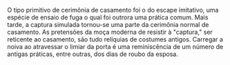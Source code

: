 ﻿O tipo primitivo de cerimônia de casamento foi o do escape imitativo, uma espécie de ensaio de fuga o qual foi outrora uma prática comum. Mais tarde, a captura simulada tornou-se uma parte da cerimônia normal de casamento. As pretensões da moça moderna de resistir à "captura," ser reticente ao casamento, são tudo relíquias de costumes antigos. Carregar a noiva ao atravessar o limiar da porta é uma reminiscência de um número de antigas práticas, entre outras, dos dias de roubo da esposa.